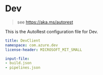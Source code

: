 # Dev

> see https://aka.ms/autorest

This is the AutoRest configuration file for Dev.

```yaml
title: DevClient
namespace: com.azure.dev
license-header: MICROSOFT_MIT_SMALL

input-file:
- build.json
- pipelines.json
```